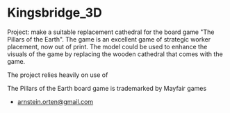 # Kingsbridge_3D
Project: make a suitable replacement cathedral for the board game "The Pillars of the Earth". The game is an excellent game of strategic worker placement, now out of print. The model could be used 
to enhance the visuals of the game by replacing the wooden cathedral that comes with the game.

The project relies heavily on use of 

The Pillars of the Earth board game is trademarked by Mayfair games 

- arnstein.orten@gmail.com
